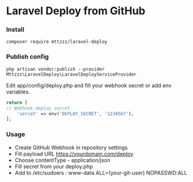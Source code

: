 
# Laravel Deploy from GitHub


### Install
    composer require mttzzz/laravel-deploy

### Publish config
    php artisan vendor:publish --provider Mttzzz\LaravelDeploy\LaravelDeployServiceProvider
    
Edit app/config/deploy.php and fill your webhook secret or add env variables.
```php
return [
// Webhook deploy secret 
    'sercet' => env('DEPLOY_SECRET', '1234567'),
];
```

### Usage
   - Create GitHub Webhook in repository settings
   - Fill payload URL https://yourdomain.com/deploy
   - Choose contentType - application/json
   - Fill secret from your deploy.php
   - Add to  /etc/sudoers : www-data    ALL=(your-git-user) NOPASSWD:ALL

